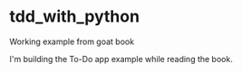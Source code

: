 # tdd_with_python
Working example from goat book

I'm building the To-Do app example while reading the book.
